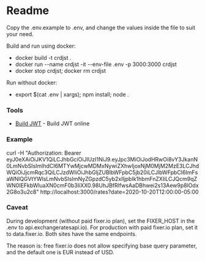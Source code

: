 # Readme

Copy the .env.example to .env, and change the values inside the file to suit your need.

Build and run using docker:
  - docker build -t crdjst .
  - docker run --name crdjst -it --env-file .env -p 3000:3000 crdjst
  - docker stop crdjst; docker rm crdjst
 
Run without docker:
  - export $(cat .env | xargs); npm install; node .

### Tools

* [Build JWT] - Build JWT online

   [Build JWT]: <http://jwtbuilder.jamiekurtz.com/>
   
### Example

curl -H "Authorization: Bearer eyJ0eXAiOiJKV1QiLCJhbGciOiJIUzI1NiJ9.eyJpc3MiOiJodHRwOi8vY3JkanN0LmNvbSIsImlhdCI6MTYwMjcwMDMxNywiZXhwIjoxNjM0MjM2MzE3LCJhdWQiOiJjcmRqc3QiLCJzdWIiOiJhbGljZUBlbWFpbC5jb20iLCJlbWFpbCI6ImFsaWNlQGVtYWlsLmNvbSIsImNyZGpzdC5yb2xlIjpbIk1hbmFnZXIiLCJQcm9qZWN0IEFkbWluaXN0cmF0b3IiXX0.98UhJBfRlfwsAaDBhwei2s13Aew9p8lOdx2G8o3u2c8" http://localhost:3000/rates?date=2020-10-20T12:00:00-05:00

### Caveat

During development (without paid fixer.io plan), set the FIXER_HOST in the .env to api.exchangeratesapi.io). For production with paid fixer.io plan, set it to data.fixer.io. Both sites have the same endpoints.

The reason is: free fixer.io does not allow specifying base query parameter, and the default one is EUR instead of USD.